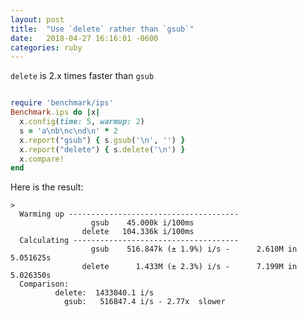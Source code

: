 ```yaml
---
layout: post
title:  "Use `delete` rather than `gsub`"
date:   2018-04-27 16:16:01 -0600
categories: ruby
---
```


`delete` is 2.x times faster than `gsub`
<!-- more -->

```ruby

require 'benchmark/ips'
Benchmark.ips do |x|
  x.config(time: 5, warmup: 2)
  s = 'a\nb\nc\nd\n' * 2
  x.report("gsub") { s.gsub('\n', '') }
  x.report("delete") { s.delete('\n') }
  x.compare!
end

```

Here is the result:

    >
      Warming up --------------------------------------
                      gsub    45.000k i/100ms
                    delete   104.336k i/100ms
      Calculating -------------------------------------
                      gsub    516.847k (± 1.9%) i/s -      2.610M in   5.051625s
                    delete      1.433M (± 2.3%) i/s -      7.199M in   5.026350s
      Comparison:
              delete:  1433040.1 i/s
                gsub:   516847.4 i/s - 2.77x  slower



